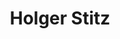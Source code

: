 ---
layout: team-member
first_name: Holger
last_name: Stitz
title: "Holger Stitz"
# cg_website: "https://www.jku.at/en/institute-of-computer-graphics/about-us/team/holger-stitz/" #remove to show person directly on data-vis page
key: stitz
permalink: /persons/stitz/
role: phdgrad
email: holger.stitz@jku.at
image: /assets/images/team_colored/stitz.jpg
organization: Johannes Kepler University Linz
position: PhD 2019
website: http://holgerstitz.de
---